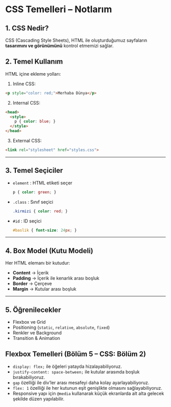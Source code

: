 # CSS Temelleri – Notlarım

## 1. CSS Nedir?
CSS (Cascading Style Sheets), HTML ile oluşturduğumuz sayfaların **tasarımını ve görünümünü** kontrol etmemizi sağlar.

## 2. Temel Kullanım
HTML içine ekleme yolları:

1. Inline CSS:
```html
<p style="color: red;">Merhaba Dünya</p>
```

2. Internal CSS:
```html
<head>
  <style>
    p { color: blue; }
  </style>
</head>
```

3. External CSS:
```html
<link rel="stylesheet" href="styles.css">
```

---

## 3. Temel Seçiciler
- `element` : HTML etiketi seçer  
  ```css
  p { color: green; }
  ```
- `.class` : Sınıf seçici  
  ```css
  .kirmizi { color: red; }
  ```
- `#id` : ID seçici  
  ```css
  #baslik { font-size: 24px; }
  ```

---

## 4. Box Model (Kutu Modeli)
Her HTML elemanı bir kutudur:
- **Content** → İçerik
- **Padding** → İçerik ile kenarlık arası boşluk
- **Border** → Çerçeve
- **Margin** → Kutular arası boşluk

---

## 5. Öğrenilecekler
- Flexbox ve Grid  
- Positioning (`static`, `relative`, `absolute`, `fixed`)  
- Renkler ve Background  
- Transition & Animation

## Flexbox Temelleri (Bölüm 5 – CSS: Bölüm 2)

- `display: flex;` ile öğeleri yatayda hizalayabiliyoruz.
- `justify-content: space-between;` ile kutular arasında boşluk bırakabiliyoruz.
- `gap` özelliği ile div’ler arası mesafeyi daha kolay ayarlayabiliyoruz.
- `flex: 1` özelliği ile her kutunun eşit genişlikte olmasını sağlayabiliyoruz.
- Responsive yapı için `@media` kullanarak küçük ekranlarda alt alta gelecek şekilde düzen yapılabilir.
